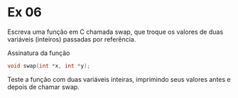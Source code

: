 # Ex 06
Escreva uma função em C chamada swap, que troque os valores de duas variáveis (inteiros) passadas por referência.

Assinatura da função

```c
void swap(int *x, int *y);

```

Teste a função com duas variáveis inteiras, imprimindo seus valores antes e depois de chamar swap.
